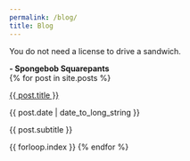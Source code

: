 ```yaml
---
permalink: /blog/
title: Blog
---
```

<div id='blog' class='wrap'>
    <div id='intro'>
        <div class='quote'>
            <p>You do not need a license to drive a sandwich.</p>
            <b>- Spongebob Squarepants</b>
        </div>
    </div>
    <div id='posts' class='section'>
        {% for post in site.posts %}
            <div class='post-row'>
                <p class='post-title'>
                    <a href="{{ post.url }}">
                        {{ post.title }}
                    </a>
                </p>
                <p class='post-date'>
                    {{ post.date | date_to_long_string }}
                </p>
            </div>
            <p class='post-subtitle'>
                {{ post.subtitle }}
            </p>
            <span class='hidden'>{{ forloop.index }}</span>
        {% endfor %}
    </div>
</div>
